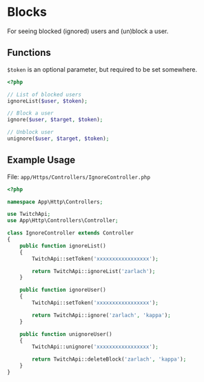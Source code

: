 # Blocks

For seeing blocked (ignored) users and (un)block a user.

## Functions
```$token``` is an optional parameter, but required to be set somewhere.

```php
<?php

// List of blocked users
ignoreList($user, $token);

// Block a user
ignore($user, $target, $token);

// Unblock user
unignore($user, $target, $token);

```

## Example Usage

File: ```app/Https/Controllers/IgnoreController.php```

```php
<?php

namespace App\Http\Controllers;

use TwitchApi;
use App\Http\Controllers\Controller;

class IgnoreController extends Controller
{
    public function ignoreList()
    {
        TwitchApi::setToken('xxxxxxxxxxxxxxxxx');

        return TwitchApi::ignoreList('zarlach');
    }

    public function ignoreUser()
    {
        TwitchApi::setToken('xxxxxxxxxxxxxxxxx');

        return TwitchApi::ignore('zarlach', 'kappa');
    }

    public function unignoreUser()
    {
        TwitchApi::unignore('xxxxxxxxxxxxxxxxx');

        return TwitchApi::deleteBlock('zarlach', 'kappa');
    }
}
```

